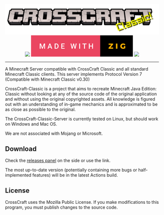 <div align=center style="display:inline-block"><img src=./branding/logo-cracked-splash-classic.png><br><img src="https://img.shields.io/github/workflow/status/CrossCraft/CrossCraft-Classic-Server/CrossCraft-Server?style=for-the-badge&logo=github&label=Classic-Server" height=36px> <img src="./branding/made-with-zig.svg"> <img src="https://forthebadge.com/images/badges/open-source.svg"></div>

---
A Minecraft Server compatible with CrossCraft Classic and all standard Minecraft Classic clients. This server implements Protocol Version 7 (Compatible with Minecraft Classic v0.30)

CrossCraft-Classic is a project that aims to recreate Minecraft Java Edition: Classic without looking at any of the source code of the original application and without using the original copyrighted assets. All knowledge is figured out with an understanding of in-game mechanics and is approximated to be as close as possible to the original.

The CrossCraft-Classic-Server is currently tested on Linux, but should work on Windows and Mac OS.

We are not associated with Mojang or Microsoft.

## Download

Check the [releases panel](https://github.com/CrossCraft/CrossCraft-Classic-Server/releases) on the side or use the link.

The most up-to-date version (potentially containing more bugs or half-implemented features) will be in the latest Actions build.

## License

CrossCraft uses the Mozilla Public License.
If you make modifications to this program, you must publish changes to the source code. 

